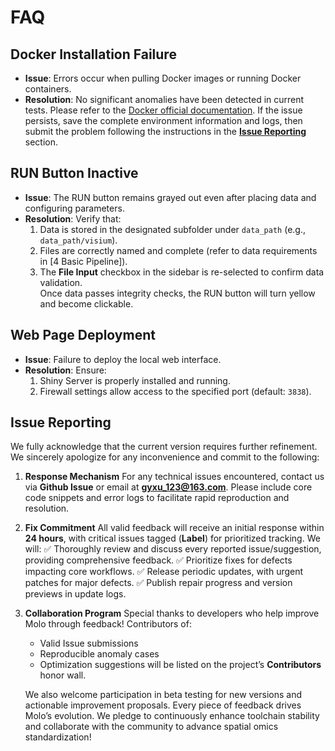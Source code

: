 # FAQ

## Docker Installation Failure  
- **Issue**: Errors occur when pulling Docker images or running Docker containers.  
- **Resolution**: No significant anomalies have been detected in current tests. Please refer to the [Docker official documentation](https://docs.docker.com/). If the issue persists, save the complete environment information and logs, then submit the problem following the instructions in the [**Issue Reporting**](#issue-reporting) section.  

## RUN Button Inactive  
- **Issue**: The RUN button remains grayed out even after placing data and configuring parameters.  
- **Resolution**: Verify that:  
  1. Data is stored in the designated subfolder under `data_path` (e.g., `data_path/visium`).  
  2. Files are correctly named and complete (refer to data requirements in [4 Basic Pipeline]).  
  3. The **File Input** checkbox in the sidebar is re-selected to confirm data validation.  
  Once data passes integrity checks, the RUN button will turn yellow and become clickable.  

## Web Page Deployment  
- **Issue**: Failure to deploy the local web interface.  
- **Resolution**: Ensure:  
  1. Shiny Server is properly installed and running.  
  2. Firewall settings allow access to the specified port (default: `3838`).  

## Issue Reporting  

We fully acknowledge that the current version requires further refinement. We sincerely apologize for any inconvenience and commit to the following:  

1. **Response Mechanism** 
   For any technical issues encountered, contact us via **Github Issue** or email at **gyxu_123@163.com**. Please include core code snippets and error logs to facilitate rapid reproduction and resolution.  

2. **Fix Commitment** 
   All valid feedback will receive an initial response within **24 hours**, with critical issues tagged (**Label**) for prioritized tracking. We will: 
   ✅ Thoroughly review and discuss every reported issue/suggestion, providing comprehensive feedback. 
   ✅ Prioritize fixes for defects impacting core workflows. 
   ✅ Release periodic updates, with urgent patches for major defects. 
   ✅ Publish repair progress and version previews in update logs.  

3. **Collaboration Program** 
   Special thanks to developers who help improve Molo through feedback! Contributors of:  
   
   - Valid Issue submissions  
   - Reproducible anomaly cases  
   - Optimization suggestions 
   will be listed on the project’s **Contributors** honor wall.  
   
   We also welcome participation in beta testing for new versions and actionable improvement proposals. Every piece of feedback drives Molo’s evolution. We pledge to continuously enhance toolchain stability and collaborate with the community to advance spatial omics standardization!
